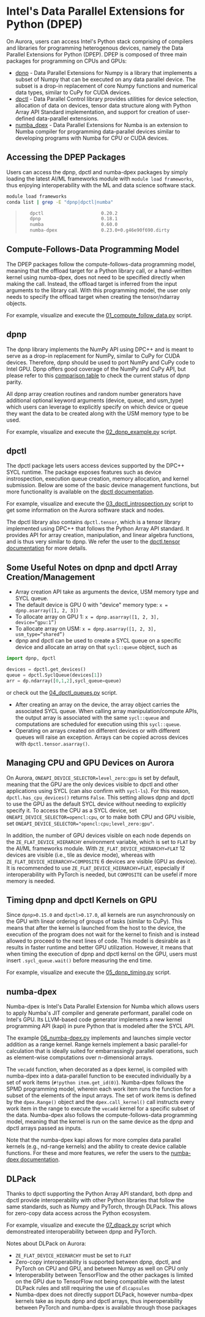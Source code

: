# Intel's Data Parallel Extensions for Python (DPEP)

On Aurora, users can access Intel's Python stack comprising of compilers and libraries for programming heterogenous devices, namely the Data Parallel Extensions for Python (DPEP).
DPEP is composed of three main packages for programming on CPUs and GPUs:

- [dpnp](https://github.com/IntelPython/dpnp) - Data Parallel Extensions for Numpy is a library that implements a subset of Numpy that can be executed on any data parallel device. The subset is a drop-in replacement of core Numpy functions and numerical data types, similar to CuPy for CUDA devices.
- [dpctl](https://github.com/IntelPython/dpctl) - Data Parallel Control library provides utilities for device selection, allocation of data on devices, tensor data structure along with Python Array API Standard implementation, and support for creation of user-defined data-parallel extensions.
- [numba_dpex](https://github.com/IntelPython/numba-dpex) - Data Parallel Extensions for Numba is an extension to Numba compiler for programming data-parallel devices similar to developing programs with Numba for CPU or CUDA devices.


## Accessing the DPEP Packages

Users can access the dpnp, dpctl and numba-dpex packages by simply loading the latest AI/ML frameworks module with `module load frameworks`, thus enjoying interoperability with the ML and data science software stack.

```bash linenums="1"
module load frameworks
conda list | grep -E "dpnp|dpctl|numba"
```

> ```bash
>    dpctl                     0.20.2
>    dpnp                      0.18.1
>    numba                     0.60.0
>    numba-dpex                0.23.0+0.g46e90f690.dirty
> ```


## Compute-Follows-Data Programming Model

The DPEP packages follow the compute-follows-data programming model,
meaning that the offload target for a Python library call, or a hand-written kernel using numba-dpex,
does not need to be specified directly when making the call.
Instead, the offload target is inferred from the input arguments to the library call.
With this programming model, the user only needs to specify the offload target when creating the tensor/ndarray objects.

For example, visualize and execute the [01_compute_follow_data.py](./01_compute_follow_data.py) script.


## dpnp
The dpnp library implements the NumPy API using DPC++ and is meant to serve as a drop-in replacement for NumPy, similar to CuPy for CUDA devices.
Therefore, dpnp should be used to port NumPy and CuPy code to Intel GPU.
Dpnp offers good coverage of the NumPy and CuPy API, but please refer to this [comparison table](https://intelpython.github.io/dpnp/reference/comparison.html) to check the current status of dpnp parity.

All dpnp array creation routines and random number generators have additional optional keyword
arguments (device, queue, and usm_type) which users can leverage to explicitly specify on which device or queue
they want the data to be created along with the USM memory type to be used.

For example, visualize and execute the [02_dpnp_example.py](./02_dpnp_example.py) script.


## dpctl

The dpctl package lets users access devices supported by the DPC++ SYCL runtime.
The package exposes features such as device instrospection, execution queue creation, memory allocation, and kernel submission.
Below are some of the basic device management functions, but more functionality is available on the [dpctl documentation](https://intelpython.github.io/dpctl/latest/index.html).

For example, visualize and execute the [03_dpctl_introspection.py](./03_dpctl_introspection.py) script to get some information on the Aurora software stack and nodes.

The dpctl library also contains `dpctl.tensor`, which is a tensor library implemented using DPC++ that follows the Python Array API standard. 
It provides API for array creation, manipulation, and linear algebra functions, and is thus very similar to dpnp.
We refer the user to the [dpctl.tensor documentation](https://intelpython.github.io/dpctl/latest/api_reference/dpctl/tensor.html) for more details.


## Some Useful Notes on dpnp and dpctl Array Creation/Management

* Array creation API take as arguments the device, USM memory type and SYCL queue.
* The default device is GPU 0 with "device" memory type: `x = dpnp.asarray([1, 2, 3])`
* To allocate array on GPU 1: `x = dpnp.asarray([1, 2, 3], device=“gpu:1”)`
* To allocate array on USM: `x = dpnp.asarray([1, 2, 3], usm_type=“shared”)`
* dpnp and dpctl can be used to create a SYCL queue on a specific device and allocate an array on that `sycl::queue` object, such as
```python linenums="1"
import dpnp, dpctl

devices = dpctl.get_devices()
queue = dpctl.SyclQueue(devices[1])
arr = dp.ndarray([0,1,2],sycl_queue=queue)
```
or check out the [04_dpctl_queues.py](./04_dpctl_queues.py) script.
* After creating an array on the device, the array object carries the associated SYCL queue. When calling array manipulation/compute APIs, the output array is associated with the same `sycl::queue` and computations are scheduled for execution using this `sycl::queue`.
* Operating on arrays created on different devices or with different queues will raise an exception. Arrays can be copied across devices with `dpctl.tensor.asarray()`.


## Managing CPU and GPU Devices on Aurora

On Aurora, `ONEAPI_DEVICE_SELECTOR=level_zero:gpu` is set by default, meaning that the GPU are the only devices visible to dpctl and other applications using SYCL (can also confirm with `sycl-ls`).
For this reason, `dpctl.has_cpu_devices()` returns `False`.
This setting allows dpnp and dpctl to use the GPU as the default SYCL device without needing to explicitly specify it.
To access the CPU as a SYCL device, set `ONEAPI_DEVICE_SELECTOR=opencl:cpu`, or to make both CPU and GPU visible, set `ONEAPI_DEVICE_SELECTOR="opencl:cpu;level_zero:gpu"`. 

In addition, the number of GPU devices visible on each node depends on the `ZE_FLAT_DEVICE_HIERARCHY` environment variable, which is set to `FLAT` by the AI/ML frameworks module. 
With `ZE_FLAT_DEVICE_HIERARCHY=FLAT` 12 devices are visible (i.e., tile as device mode), whereas with `ZE_FLAT_DEVICE_HIERARCHY=COMPOSITE` 6 devices are visible (GPU as device).
It is recommended to use `ZE_FLAT_DEVICE_HIERARCHY=FLAT`, especially if interoperability with PyTorch is needed, but `COMPOSITE` can be usefel if more memory is needed. 


## Timing dpnp and dpctl Kernels on GPU

Since `dpnp>0.15.0` and `dpctl>0.17.0`, all kernels are run asynchronously on the GPU with linear ordering of groups of tasks (similar to CuPy). 
This means that after the kernel is launched from the host to the device, the execution of the program does not wait for the kernel to finish and is instead allowed to proceed to the next lines of code. 
This model is desirable as it results in faster runtime and better GPU utilization.
However, it means that when timing the execution of dpnp and dpctl kernsl on the GPU, users must insert `.sycl_queue.wait()` before measuring the end time. 

For example, visualize and execute the [05_dpnp_timing.py](./05_dpnp_timing.py) script.


## numba-dpex

Numba-dpex is Intel's Data Parallel Extension for Numba which allows users to apply Numba's JIT compiler and generate performant, parallel code on Intel's GPU.
Its LLVM-based code generator implements a new kernel programming API (kapi) in pure Python that is modeled after the SYCL API.

The example [06_numba-dpex.py](./06_numba-dpex.py) implements and launches simple vector addition as a range kernel.
Range kernels implement a basic parallel-for calculation that is ideally suited for embarrassingly parallel operations, such as element-wise computations over n-dimensional arrays.


The `vecadd` function, when decorated as a dpex kernel, is compiled with numba-dpex into a data-parallel function to be executed individually by a set of work items (`#!python item.get_id(0)`).
Numba-dpex follows the SPMD programming model, wherein each work item runs the function for a subset of the elements of the input arrays.
The set of work items is defined by the `dpex.Range()` object and the `dpex.call_kernel()` call instructs every work item in the range to execute the `vecadd` kernel for a specific subset of the data.
Numba-dpex also follows the compute-follows-data programming model, meaning that the kernel is run on the same device as the dpnp and dpctl arrays passed as inputs.

Note that the numba-dpex kapi allows for more complex data parallel kernels (e.g., nd-range kernels) and the ability to create device callable functions.
For these and more features, we refer the users to the [numba-dpex documentation](https://intelpython.github.io/numba-dpex/latest/user_guide/kernel_programming/index.html#).


## DLPack

Thanks to dpctl supporting the Python Array API standard, both dpnp and dpctl provide interoperability with other Python libraries that follow the same standards, such as Numpy and PyTorch, through DLPack.
This allows for zero-copy data access across the Python ecosystem.

For example, visualize and execute the [07_dlpack.py](./07_dlpack.py) script which demonstreated interoperability between dpnp and PyTorch.

Notes about DLPack on Aurora:
* `ZE_FLAT_DEVICE_HIERARCHY` must be set to `FLAT`
* Zero-copy interoperability is supported between dpnp, dpctl, and PyTorch on CPU and GPU, and between Numpy as well on CPU only
* Interoperability between TensorFlow and the other packages is limited on the GPU due to TensorFlow not being compatible with the latest DLPack rules and still requiring the use of `dlcapsules`
* Numba-dpex does not directly support DLPack, however numba-dpex kernels take as inputs dpnp and dpctl arrays, thus inperoperability between PyTorch and numba-dpex is available through those packages
